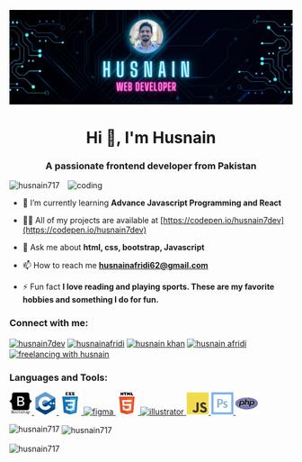 ![logo](https://github.com/Husnain717/Husnain717/blob/main/GIthub%20Banner.png)
<h1 align="center">Hi 👋, I'm Husnain</h1>
<h3 align="center">A passionate frontend developer from Pakistan</h3>

<img align="right" alt="coding" width="400" src="https://user-images.githubusercontent.com/55389276/140866485-8fb1c876-9a8f-4d6a-98dc-08c4981eaf70.gif">

<p align="left"> <img src="https://komarev.com/ghpvc/?username=husnain717&label=Profile%20views&color=0e75b6&style=flat" alt="husnain717" /> </p>

- 🌱 I’m currently learning **Advance Javascript Programming and React**

- 👨‍💻 All of my projects are available at [https://codepen.io/husnain7dev](https://codepen.io/husnain7dev)

- 💬 Ask me about **html, css, bootstrap, Javascript**

- 📫 How to reach me **husnainafridi62@gmail.com**

- ⚡ Fun fact **I love reading and playing sports. These are my favorite hobbies and something I do for fun.**

<h3 align="left">Connect with me:</h3>
<p align="left">
<a href="https://codepen.io/husnain7dev" target="blank"><img align="center" src="https://raw.githubusercontent.com/rahuldkjain/github-profile-readme-generator/master/src/images/icons/Social/codepen.svg" alt="husnain7dev" height="30" width="40" /></a>
<a href="https://linkedin.com/in/husnainafridi" target="blank"><img align="center" src="https://raw.githubusercontent.com/rahuldkjain/github-profile-readme-generator/master/src/images/icons/Social/linked-in-alt.svg" alt="husnainafridi" height="30" width="40" /></a>
<a href="https://fb.com/husnain khan" target="blank"><img align="center" src="https://raw.githubusercontent.com/rahuldkjain/github-profile-readme-generator/master/src/images/icons/Social/facebook.svg" alt="husnain khan" height="30" width="40" /></a>
<a href="https://www.behance.net/husnain afridi" target="blank"><img align="center" src="https://raw.githubusercontent.com/rahuldkjain/github-profile-readme-generator/master/src/images/icons/Social/behance.svg" alt="husnain afridi" height="30" width="40" /></a>
<a href="https://www.youtube.com/c/freelancing with husnain" target="blank"><img align="center" src="https://raw.githubusercontent.com/rahuldkjain/github-profile-readme-generator/master/src/images/icons/Social/youtube.svg" alt="freelancing with husnain" height="30" width="40" /></a>
</p>

<h3 align="left">Languages and Tools:</h3>
<p align="left"> <a href="https://getbootstrap.com" target="_blank" rel="noreferrer"> <img src="https://raw.githubusercontent.com/devicons/devicon/master/icons/bootstrap/bootstrap-plain-wordmark.svg" alt="bootstrap" width="40" height="40"/> </a> <a href="https://www.w3schools.com/cpp/" target="_blank" rel="noreferrer"> <img src="https://raw.githubusercontent.com/devicons/devicon/master/icons/cplusplus/cplusplus-original.svg" alt="cplusplus" width="40" height="40"/> </a> <a href="https://www.w3schools.com/css/" target="_blank" rel="noreferrer"> <img src="https://raw.githubusercontent.com/devicons/devicon/master/icons/css3/css3-original-wordmark.svg" alt="css3" width="40" height="40"/> </a> <a href="https://www.figma.com/" target="_blank" rel="noreferrer"> <img src="https://www.vectorlogo.zone/logos/figma/figma-icon.svg" alt="figma" width="40" height="40"/> </a> <a href="https://www.w3.org/html/" target="_blank" rel="noreferrer"> <img src="https://raw.githubusercontent.com/devicons/devicon/master/icons/html5/html5-original-wordmark.svg" alt="html5" width="40" height="40"/> </a> <a href="https://www.adobe.com/in/products/illustrator.html" target="_blank" rel="noreferrer"> <img src="https://www.vectorlogo.zone/logos/adobe_illustrator/adobe_illustrator-icon.svg" alt="illustrator" width="40" height="40"/> </a> <a href="https://developer.mozilla.org/en-US/docs/Web/JavaScript" target="_blank" rel="noreferrer"> <img src="https://raw.githubusercontent.com/devicons/devicon/master/icons/javascript/javascript-original.svg" alt="javascript" width="40" height="40"/> </a> <a href="https://www.photoshop.com/en" target="_blank" rel="noreferrer"> <img src="https://raw.githubusercontent.com/devicons/devicon/master/icons/photoshop/photoshop-line.svg" alt="photoshop" width="40" height="40"/> </a> <a href="https://www.php.net" target="_blank" rel="noreferrer"> <img src="https://raw.githubusercontent.com/devicons/devicon/master/icons/php/php-original.svg" alt="php" width="40" height="40"/> </a> </p>

<p><img align="left" src="https://github-readme-stats.vercel.app/api/top-langs?username=husnain717&show_icons=true&locale=en&layout=compact" alt="husnain717" /></p>

<p>&nbsp;<img align="center" src="https://github-readme-stats.vercel.app/api?username=husnain717&show_icons=true&locale=en" alt="husnain717" /></p>

<p><img align="center" src="https://github-readme-streak-stats.herokuapp.com/?user=husnain717&" alt="husnain717" /></p>
